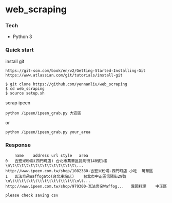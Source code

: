 # web_scraping


### Tech 

- Python 3  


### Quick start

install git 

```
https://git-scm.com/book/en/v2/Getting-Started-Installing-Git
https://www.atlassian.com/git/tutorials/install-git
```

```
$ git clone https://github.com/yennanliu/web_scraping
$ cd web_scraping 
$ source setup.sh
```

scrap ipeen  

```
python /ipeen/ipeen_grab.py 大安區
```
or 

```
python /ipeen/ipeen_grab.py your_area
```


### Response

```
	name	address	url	style	area
0	吉宏米粉湯(西門町店)	台北市萬華區昆明街140號1樓\n\t\t\t\t\t\t\t\t\t\t\t\t\t\t\...	http://www.ipeen.com.tw/shop/1082330-吉宏米粉湯-西門町店	小吃	萬華區
1	瓦法奇朵Waffogato(台北車站店)	台北市中正區信陽街29號\n\t\t\t\t\t\t\t\t\t\t\t\t\t\t\n\t...	http://www.ipeen.com.tw/shop/979300-瓦法奇朵Waffog...	異國料理	中正區
```

```
please check saving csv 

```